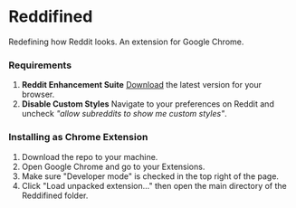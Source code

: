 # Reddifined

Redefining how Reddit looks. An extension for Google Chrome.

### Requirements

1. __Reddit Enhancement Suite__ 
[Download](http://redditenhancementsuite.com/) the latest version for your browser.
2. __Disable Custom Styles__
Navigate to your preferences on Reddit and uncheck _"allow subreddits to show me custom styles"_.

### Installing as Chrome Extension

1. Download the repo to your machine.
2. Open Google Chrome and go to your Extensions.
3. Make sure "Developer mode" is checked in the top right of the page.
4. Click "Load unpacked extension..." then open the main directory of the Reddifined folder.